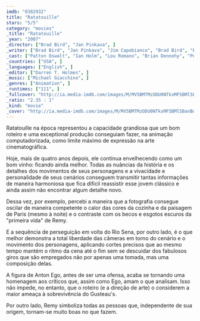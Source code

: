 ```yaml
---
imdb: "0382932"
title: "Ratatouille"
stars: "5/5"
category: "movies"
_title: "Ratatouille"
_year: "2007"
_director: ["Brad Bird", "Jan Pinkava", ]
_writer: ["Brad Bird", "Jan Pinkava", "Jim Capobianco", "Brad Bird", "Emily Cook", "Kathy Greenberg", "Bob Peterson", ]
_cast: ["Patton Oswalt", "Ian Holm", "Lou Romano", "Brian Dennehy", "Peter Sohn", "Peter O'Toole", "Brad Garrett", "Janeane Garofalo", "Will Arnett", ]
_countries: ["USA", ]
_languages: ["English", ]
_editor: ["Darren T. Holmes", ]
_music: ["Michael Giacchino", ]
_genres: ["Animation", ]
_runtimes: ["111", ]
_fullcover: "http://ia.media-imdb.com/images/M/MV5BMTMzODU0NTkxMF5BMl5BanBnXkFtZTcwMjQ4MzMzMw@@.jpg"
_ratio: "2.35 : 1"
_kind: "movie"
_cover: "http://ia.media-imdb.com/images/M/MV5BMTMzODU0NTkxMF5BMl5BanBnXkFtZTcwMjQ4MzMzMw@@._V1._SX94_SY140_.jpg"
---
```


Ratatouille na época representou a capacidade grandiosa que um bom roteiro e uma exceptional produção conseguiam fazer, na animação computadorizada, como limite máximo de expressão na arte cinematográfica.

Hoje, mais de quatro anos depois, ele continua envelhecendo como um bom vinho: ficando ainda melhor. Todas as nuâncias da história e os detalhes dos movimentos de seus personagens e a vivacidade e personalidade de seus cenários conseguem transmitir tantas informações de maneira harmoniosa que fica difícil reassistir esse jovem clássico e ainda assim não encontrar algum detalhe novo.

Dessa vez, por exemplo, percebi a maneira que a fotografia consegue oscilar de maneira competente o calor das cores da cozinha e da paisagem de Paris (mesmo à noite) e o contraste com os becos e esgotos escuros da "primeira vida" de Remy.

E a sequência de perseguição em volta do Rio Sena, por outro lado, é o que melhor demonstra a total liberdade das câmeras em torno do cenário e o movimento dos personagens, aplicando cortes precisos que ao mesmo tempo mantém o ritmo da cena até o fim sem se descuidar dos fabulosos giros que são empregados não por apenas uma tomada, mas uma composição delas.

A figura de Anton Ego, antes de ser uma ofensa, acaba se tornando uma homenagem aos críticos que, assim como Ego, amam o que analisam. Isso não impede, no entanto, que o roteiro (e a direção de arte) o considerem a maior ameaça à sobrevivência do Gusteau's.

Por outro lado, Remy simboliza todas as pessoas que, independente de sua origem, tornam-se muito boas no que fazem.


